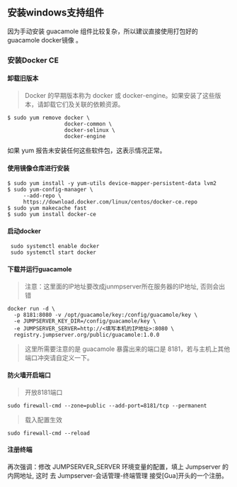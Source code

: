 ## 安装windows支持组件

因为手动安装 guacamole 组件比较复杂，所以建议直接使用打包好的 guacamole docker镜像 。

### 安装Docker CE

####  卸载旧版本

> Docker 的早期版本称为 docker 或 docker-engine。如果安装了这些版本，请卸载它们及关联的依赖资源。

```
$ sudo yum remove docker \
                  docker-common \
                  docker-selinux \
                  docker-engine
```

如果 yum 报告未安装任何这些软件包，这表示情况正常。

#### 使用镜像仓库进行安装

```
$ sudo yum install -y yum-utils device-mapper-persistent-data lvm2
$ sudo yum-config-manager \
     --add-repo \
     https://download.docker.com/linux/centos/docker-ce.repo
$ sudo yum makecache fast
$ sudo yum install docker-ce
```

#### 启动docker

```
 sudo systemctl enable docker
 sudo systemctl start docker
```

#### 下载并运行guacamole 

> 注意：这里面的IP地址要改成junmpserver所在服务器的IP地址, 否则会出错

```
docker run -d \
  -p 8181:8080 -v /opt/guacamole/key:/config/guacamole/key \
  -e JUMPSERVER_KEY_DIR=/config/guacamole/key \
  -e JUMPSERVER_SERVER=http://<填写本机的IP地址>:8080 \
  registry.jumpserver.org/public/guacamole:1.0.0
```

> 这里所需要注意的是 guacamole 暴露出来的端口是 8181，若与主机上其他端口冲突请自定义一下。

####  防火墙开启端口

> 开放8181端口

```
sudo firewall-cmd --zone=public --add-port=8181/tcp --permanent
```

> 载入配置生效

```
sudo firewall-cmd --reload
```

#### 注册终端

再次强调：修改 JUMPSERVER\_SERVER 环境变量的配置，填上 Jumpserver 的内网地址, 这时 去 Jumpserver-会话管理-终端管理 接受\[Gua\]开头的一个注册。



